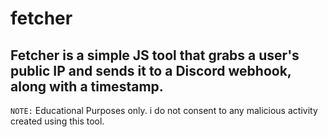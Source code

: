 # fetcher
**Fetcher** is a simple JS tool that grabs a user's public IP and sends it to a Discord webhook, along with a timestamp.
---
`NOTE:` Educational Purposes only. i do not consent to any malicious activity created using this tool.
